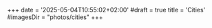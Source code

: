 +++
date = '2025-05-04T10:55:02+02:00'
#draft = true
title = 'Cities'
#imagesDir = "photos/cities"
+++
